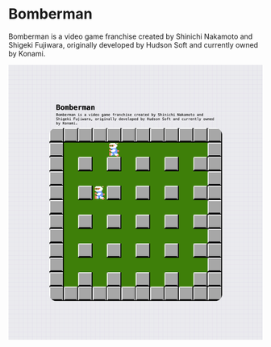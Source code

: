 # Bomberman
Bomberman is a video game franchise created by Shinichi Nakamoto and Shigeki Fujiwara, originally developed by Hudson Soft and currently owned by Konami.

![alt text](https://github.com/thepetruha/bomberman/blob/main/demo.png?raw=true)

